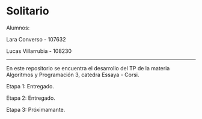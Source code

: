 # Solitario

Alumnos:

Lara Converso - 107632

Lucas Villarrubia - 108230

---

En este repositorio se encuentra el desarrollo del TP de la materia Algoritmos y Programación 3, catedra Essaya - Corsi.

Etapa 1: Entregado.

Etapa 2: Entregado.

Etapa 3: Próximamante.
